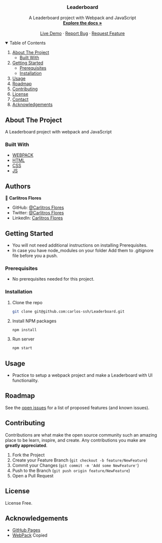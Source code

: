 <br />
<p align="center">

  <h3 align="center">Leaderboard</h3>

  <p align="center">
    A Leaderboard project with Webpack and JavaScript
    <br />
    <a href="#"><strong>Explore the docs »</strong></a>
    <br />
    <br />
    <a href="#">Live Demo</a>
    ·
    <a href="https://github.com/carlos-ssh/leaderboard/issues">Report Bug</a>
    ·
    <a href="https://github.com/carlos-ssh/leaderboard/issues">Request Feature</a>
  </p>
</p>

<details open="open">
  <summary>Table of Contents</summary>
  <ol>
    <li>
      <a href="#about-the-project">About The Project</a>
      <ul>
        <li><a href="#built-with">Built With</a></li>
      </ul>
    </li>
    <li>
      <a href="#getting-started">Getting Started</a>
      <ul>
        <li><a href="#prerequisites">Prerequisites</a></li>
        <li><a href="#installation">Installation</a></li>
      </ul>
    </li>
    <li><a href="#usage">Usage</a></li>
    <li><a href="#roadmap">Roadmap</a></li>
    <li><a href="#contributing">Contributing</a></li>
    <li><a href="#license">License</a></li>
    <li><a href="#contact">Contact</a></li>
    <li><a href="#acknowledgements">Acknowledgements</a></li>
  </ol>
</details>

## About The Project

A Leaderboard project with webpack and JavaScript

### Built With

- [WEBPACK](https://webpack.js.org/)
- [HTML](https://www.w3schools.com/html/)
- [CSS](https://www.w3schools.com/css/)
- [JS](https://www.javascript.com/)

## Authors

👤 **Carlitros Flores**

- GitHub: [@Carlitros Flores](https://github.com/carlos-ssh)
- Twitter: [@Carlitros Flores](https://twitter.com/aom.robles)
- LinkedIn: [Carlitros Flores](https://www.linkedin.com/in/carlos-ssh/)

## Getting Started

- You will not need additional instructions on installing Prerequisites.
- In case you have node_modules on your folder Add them to .gitignore file before you a push.

### Prerequisites

- No prerequisites needed for this project.

### Installation

1. Clone the repo
   ```sh
   git clone git@github.com:carlos-ssh/Leaderboard.git
   ```
2. Install NPM packages
   ```sh
   npm install
   ```
3. Run server
   ```sh
   npm start
   ```

## Usage

- Practice to setup a webpack project and make a Leaderboard with UI functionality.

## Roadmap

See the [open issues](https://github.com/carlos-ssh/Leaderboard/issues) for a list of proposed features (and known issues).

## Contributing

Contributions are what make the open source community such an amazing place to be learn, inspire, and create. Any contributions you make are **greatly appreciated**.

1. Fork the Project
2. Create your Feature Branch (`git checkout -b feature/NewFeature`)
3. Commit your Changes (`git commit -m 'Add some NewFeature'`)
4. Push to the Branch (`git push origin feature/NewFeature`)
5. Open a Pull Request

## License

License Free.

## Acknowledgements

- [GitHub Pages](https://pages.github.com)
- [WebPack](https://webpack.js.org/)
Copied